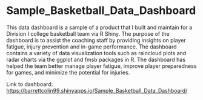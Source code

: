 # Sample_Basketball_Data_Dashboard

This data dashboard is a sample of a product that I built and maintain for a Division I college basketball team via R Shiny. 
The purpose of the dashboard is to assist the coaching staff by providing insights on player fatigue, injury prevention and in-game performance.
The dashboard contains a variety of data visualization tools such as raincloud plots and radar charts via the ggplot and fmsb packages in R.
The dashboard has helped the team better manage player fatigue, improve player preparedness for games, and minimize the potential for injuries.

Link to dashboard: https://barrettcolin99.shinyapps.io/Sample_Basketball_Data_Dashboard/
